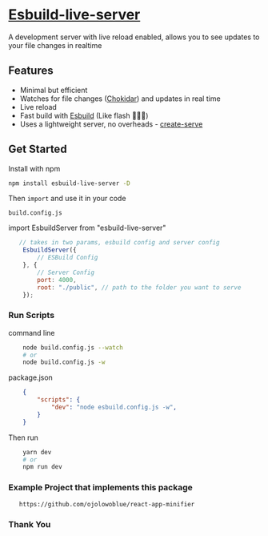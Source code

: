 # [Esbuild-live-server](https://www.npmjs.com/package/esbuild-live-server)
A development server with live reload enabled, allows you to see updates to your file changes in realtime 

## Features

* Minimal but efficient
* Watches for file changes ([Chokidar](https://www.npmjs.com/package/chokidar)) and updates in real time 
* Live reload
* Fast build with [Esbuild](https://www.npmjs.com/package/esbuild) (Like flash 🏃🏾‍♂️)
* Uses a lightweight server, no overheads - [create-serve](https://www.npmjs.com/package/create-serve)

## Get Started

Install with npm 

```sh
npm install esbuild-live-server -D
```

Then `import` and use it in your code

`build.config.js`

import EsbuildServer from "esbuild-live-server"

```javascript
   // takes in two params, esbuild config and server config
    EsbuildServer({
        // ESBuild Config
    }, {
        // Server Config
        port: 4000,
        root: "./public", // path to the folder you want to serve
    });
```

### Run Scripts

command line

```sh
    node build.config.js --watch
    # or
    node build.config.js -w
```

package.json

```json
    {
        "scripts": {
            "dev": "node esbuild.config.js -w",
        }
    }
```

Then run

```sh
    yarn dev 
    # or
    npm run dev
```

### Example Project that implements this package

```
   https://github.com/ojolowoblue/react-app-minifier
```

### Thank You
